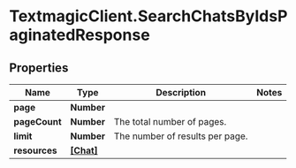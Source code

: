 # TextmagicClient.SearchChatsByIdsPaginatedResponse

## Properties
Name | Type | Description | Notes
------------ | ------------- | ------------- | -------------
**page** | **Number** |  | 
**pageCount** | **Number** | The total number of pages. | 
**limit** | **Number** | The number of results per page. | 
**resources** | [**[Chat]**](Chat.md) |  | 


